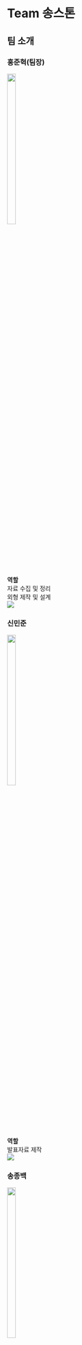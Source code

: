 <h1>Team  송스톤</h1>

<h2>팀 소개</h2>
<h3>홍준혁(팀장)</h3>
<img src="https://user-images.githubusercontent.com/88388142/178174476-7c0ec638-90a0-4ad0-a5ae-c3c024dbf99b.jpg" width="20%" height="30%"><br>
<a><b>역할</b></a><br>
<a>자료 수집 및 정리</a><br>
<a>외형 제작 및 설계</a><br>
<img src="https://img.shields.io/badge/junhurk1216@gmail.com-FF0000?style=flat-square&logo=gmail&logoColor=white"/>

<h3>신민준</h3>
<img src="https://user-images.githubusercontent.com/88388142/178174636-675af1d0-b9d5-4192-99a8-43e8ca7caae7.jpg" width="20%" height="30%"><br>
<a><b>역할</b></a><br>
<a>발표자료 제작</a><br>
<img src="https://img.shields.io/badge/minjuns449@gmail.com-FF0000?style=flat-square&logo=gmail&logoColor=white"/>

<h3>송종백</h3>
<img src="https://user-images.githubusercontent.com/88388142/178386246-5d3a0fb6-8c33-48d6-bf84-b92a7c0d495f.jpg" width="20%" height="30%"><br>
<a><b>역할</b></a><br>
<a>앱 개발</a><br>
<img src="https://img.shields.io/badge/song91771212@gmail.com-FF0000?style=flat-square&logo=gmail&logoColor=white"/>

<h3>이진환</h3>
<img src="https://user-images.githubusercontent.com/88388142/178379714-35583f73-54f0-4846-aa0c-3e334925b4b6.jpg" width="20%" height="30%"><br>
<a><b>역할</b></a><br>
<a>발표자료 제작</a><br>
<img src="https://img.shields.io/badge/chilgogljh@naver.com-FFFFFF?style=flat-square&logo=naver&logoColor="/>

<h3>한수호</h3>
<img src="https://user-images.githubusercontent.com/88388142/178379746-a1a8fa3b-331d-4325-816c-9e3cdc947de3.jpg" width="20%" height="30%"><br>
<a><b>역할</b></a><br>
<a>아두이노 코드 제작</a><br>
<a>외형 설계</a>
<a>깃허브 제작</a><br>
<img src="https://img.shields.io/badge/jsuho7321j@naver.com-FFFFFF?style=flat-square&logo=naver&logoColor="/>

<h2>프로젝트 개요</h2>
  <h3>프로젝트 주제</h3>
    태양광 전지를 이용한 다목적 스마트팜
  <h3>개발동기</h3>
  <a>많은 농업 가구가 스마트 팝 보급을 필요로 하고 있으며 국가에서도 스마트 팜에 대한 관심이 있는 것으로 알려졌다.<br>
하지만 현존하는 스마트 팜은 센서 오류, 설치비용, 과도한 전력사용 등 많은 문제를 동반하고 있다.
  </a>
  <h3>수행목표</h3>
  <a>센서가 원활하게 작동되며, 태양광 전지를 통해 에너지를 비축하고 앱을 통해 실시간 모니터링이 가능하게 한다.</a>
  
  <h3>사용 기술</h3>
  <h4>개발에 사용한 기술</h4>
  <a>코듈러(앱 개발)</a><br>
  <a>아두이노</a>
  <a></a>
  <h4>사용된 물품</h4>
  <a>센서(DHT11, LED, soil moisture sensor, water pump, HC-05, Photo Resistor)</a> <br>
  <a>기타 기자재(선반, 책상) 등</a>
  
  <h3>수행 추진 일정</h3>
  <a>3/24~3/31 : 재료 구입 및 자료 수집 아이디어 상세화</a><br>
  <a>4/1~4/15 : 작품 설게도 및 구상도, 알고리즘 작성</a><br>
  <a>4/17~5/2 : 외형제작, 회로 설계 화면 구현</a><br>
  <a>5/2~6/5 : 아두이노와 어플리케이션 링크 & 구축</a><br>
  <a>6/7~6/23 : 태양광패널 연결,  데이터베이스 & 어플리케이션 & 아두이노 연결</a><br>
  <a>6/24~6/30 : 프로젝트 결과물 유지 보수 및 개선</a>
  
  <h3>프로젝트 상세 소개</h3>
  <!--<a href="https://github.com/imgenuis/Capstone/blob/831b0b3ee512a012aa2dc91abcc8171879e2addb/Project_Introduce">Project Introduce</a>-->
  **ICT**(정보 통신 기술) ,**GT**(녹색기술)이 접합된 스마트팜의 전력 소비량이 많기에 
스마트팜에 태양전지판을 추가하여 솔라팜을 만들었습니다 

사물인터넷(IoT)과 인공지능 기술이 접목되어 농장의 온/습도, 일조량, 이산화탄소,
태양광 발전량을 측정
그 결과에 따라 적절한 환경을 조성 PC나 스마트폰으로 실시간 원격 관리가 가능합니다

기존에는 농부가 경험적으로 이 정도의 물을 주면 토마토가 잘 자라겠구나 해서 물을 주곤 했으나
기후와 날씨의 영향을 받아 물을 더 필요로 할수있으므로 
위과 같이 환경에 따라 식물이 필요로 하는 요소를 측정해서 공급함

비닐하우스 및  개방형 농가와 다르게 형광등과 같은 인공광(LED)을 사용하여
기후 등 외부 영향을 완벽히 차단하여 식물 성장과 관련한 모든 조건을 인위적으로 통제할수있다

노동·에너지 등 투입 요소의 최적 사용을 통해 우리 농업의 경쟁력 향상되며
단순한 노동력 절감을 넘어서 농작업의 시간적·공간적 구속에서 자유롭다

## 일반농가

1. 노동강도 높음
2. 노동시간 많음
3. 소득이 낮음

## 스마트팜

1. 생산량 증가
2. 연중 농업
3. 소득 증대
  
<h2>사용자 수행 흐름도</h2>
<!--<a href="https://github.com/imgenuis/Capstone/tree/main/%EC%82%AC%EC%9A%A9%EC%9E%90%20%EC%88%98%ED%96%89%20%ED%9D%90%EB%A6%84%EB%8F%84">흐름도</a>-->
<h3>구조도</h3>

![그림1](https://user-images.githubusercontent.com/88388142/178112178-99e3715a-759d-4774-9a4b-5809c9c9af22.png)

<h3>ERD</h3>

![그림2](https://user-images.githubusercontent.com/88388142/178112222-f6e04ec5-1c1c-40e6-9ae0-f5b3a5b10312.png)

<!--<h3>프로젝트 추진 결과</h3>
<a></a>-->
